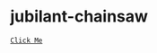 # jubilant-chainsaw
[`Click Me`](https://heroku.com/deploy?template=https://github.com/lordlightness/jubilant-chainsaw)
